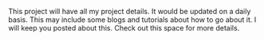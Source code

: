 This project will have all my project details. It would be updated on a daily basis. 
This may include some blogs and tutorials about how to go about it.
I will keep you posted about this. Check out this space for more details.